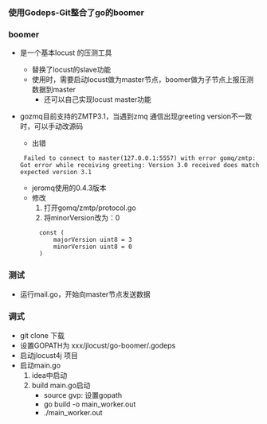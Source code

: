 ### 使用Godeps-Git整合了go的boomer
 
### boomer
 * 是一个基本locust 的压测工具
   + 替换了locust的slave功能
   + 使用时，需要启动locust做为master节点，boomer做为子节点上报压测数据到master
      - 还可以自己实现locust master功能  
 
 * gozmq目前支持的ZMTP3.1，当遇到zmq 通信出现greeting version不一致时，可以手动改源码
   + 出错
   ```` 
    Failed to connect to master(127.0.0.1:5557) with error gomq/zmtp: Got error while receiving greeting: Version 3.0 received does match expected version 3.1
   ````
   + jeromq使用的0.4.3版本
   + 修改
      1. 打开gomq/zmtp/protocol.go
      2. 将minorVersion改为：0
      ``` 
        const (
        	majorVersion uint8 = 3
        	minorVersion uint8 = 0
        ) 
     ```
     
### 测试
 * 运行mail.go，开始向master节点发送数据
 
 
### 调式
 * git clone 下载
 * 设置GOPATH为  xxx/jlocust/go-boomer/.godeps
 * 启动jlocust4j 项目
 * 启动main.go
    1. idea中启动
    2. build main.go启动
       - source gvp: 设置gopath 
       - go build -o main_worker.out
       - ./main_worker.out
 
  
 